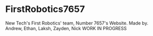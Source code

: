 # FirstRobotics7657
New Tech's First Robotics' team, Number 7657's Website. Made by. Andrew, Ethan, Laksh, Zayden, Nick
WORK IN PROGRESS
